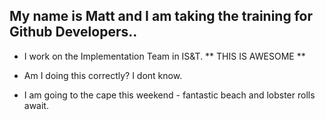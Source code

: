 ## My name is Matt and I am taking the training for Github Developers..

* I work on the Implementation Team in IS&T.
** THIS IS AWESOME **

* Am I doing this correctly? I dont know.
* I am going to the cape this weekend - fantastic beach and lobster rolls await.
